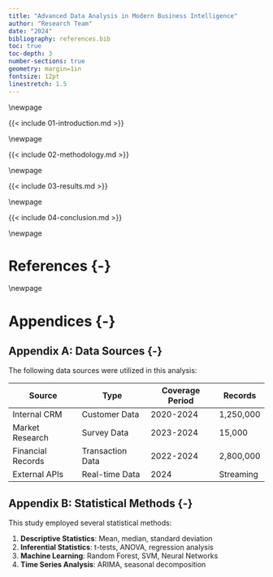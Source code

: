 ```yaml
---
title: "Advanced Data Analysis in Modern Business Intelligence"
author: "Research Team"
date: "2024"
bibliography: references.bib
toc: true
toc-depth: 3
number-sections: true
geometry: margin=1in
fontsize: 12pt
linestretch: 1.5
---
```


\newpage

{{< include 01-introduction.md >}}

\newpage

{{< include 02-methodology.md >}}

\newpage

{{< include 03-results.md >}}

\newpage

{{< include 04-conclusion.md >}}

\newpage

# References {-}

<div id="refs"></div>

\newpage

# Appendices {-}

## Appendix A: Data Sources {-}

The following data sources were utilized in this analysis:

| Source | Type | Coverage Period | Records |
|--------|------|-----------------|---------|
| Internal CRM | Customer Data | 2020-2024 | 1,250,000 |
| Market Research | Survey Data | 2023-2024 | 15,000 |
| Financial Records | Transaction Data | 2022-2024 | 2,800,000 |
| External APIs | Real-time Data | 2024 | Streaming |

## Appendix B: Statistical Methods {-}

This study employed several statistical methods:

1. **Descriptive Statistics**: Mean, median, standard deviation
2. **Inferential Statistics**: t-tests, ANOVA, regression analysis
3. **Machine Learning**: Random Forest, SVM, Neural Networks
4. **Time Series Analysis**: ARIMA, seasonal decomposition 